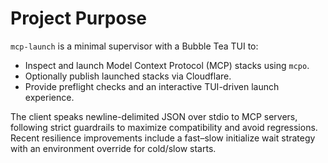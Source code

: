 # Project Purpose

`mcp-launch` is a minimal supervisor with a Bubble Tea TUI to:
- Inspect and launch Model Context Protocol (MCP) stacks using `mcpo`.
- Optionally publish launched stacks via Cloudflare.
- Provide preflight checks and an interactive TUI-driven launch experience.

The client speaks newline-delimited JSON over stdio to MCP servers, following strict guardrails to maximize compatibility and avoid regressions.
Recent resilience improvements include a fast–slow initialize wait strategy with an environment override for cold/slow starts.

